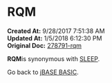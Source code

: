 # RQM

**Created At:** 9/28/2017 7:51:38 AM  
**Updated At:** 1/5/2018 6:12:30 PM  
**Original Doc:** [278791-rqm](https://docs.jbase.com/36868-jbase-basic/278791-rqm)  


**RQM**is synonymous with [SLEEP](278809-sleep).



Go back to [jBASE BASIC](263498-jbase-basic).
